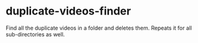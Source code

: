 # duplicate-videos-finder
Find all the duplicate videos in a folder and deletes them. Repeats it for all sub-directories as well.
